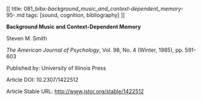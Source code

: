 [[
title: 081_bibx-_background_music_and_context-dependent_memory_-95-.md
tags: [sound, cognition, bibliography]
]]

**Background Music and Context-Dependent Memory**

  

Steven M. Smith

_The American Journal of Psychology_, Vol. 98, No. 4 \(Winter, 1985\), pp.
591-603

Published by: University of Illinois Press

Article DOI: 10.2307/1422512

Article Stable URL: <http://www.jstor.org/stable/1422512>
